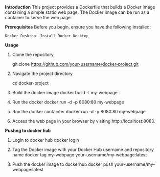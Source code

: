 **Introduction**
This project provides a Dockerfile that builds a Docker image containing a simple static web page. The Docker image can be run as a container to serve the web page.

**Prerequisites**
Before you begin, ensure you have the following installed:

    Docker Desktop: Install Docker Desktop

**Usage**
1. Clone the repository
   
   git clone https://github.com/your-username/docker-project.git
   
2. Navigate the project directory
   
   cd docker-project

3. Build the docker image
   docker build -t my-webpage .

4. Run the docker 
   docker run -d -p 8080:80 my-webpage

5. Run the docker containter
   docker run -d -p 8080:80 my-webpage

6. Access the web page in your browser by visiting http://localhost:8080.

**Pushng to docker hub**
1. Login to docker hub
   docker login

2. Tag the Docker image with your Docker Hub username and repository name
   docker tag my-webpage your-username/my-webpage:latest

3. Push the docker image to dockerhub
   docker push your-username/my-webpage:latest



